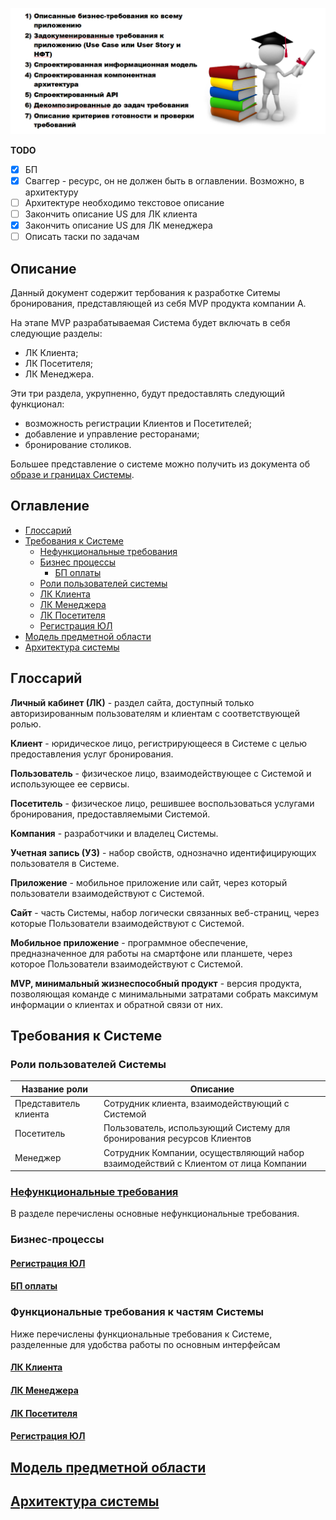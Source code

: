 ![](img/Screenshot_124.png)

**TODO**

- [x] БП
- [x] Сваггер - ресурс, он не должен быть в оглавлении. Возможно, в архитектуру
- [ ] Архитектуре необходимо текстовое описание
- [ ] Закончить описание US для ЛК клиента
- [x] Закончить описание US для ЛК менеджера
- [ ] Описать таски по задачам

## Описание

Данный документ содержит тербования к разработке Ситемы бронирования, представляющей из себя MVP продукта компании А.

На этапе MVP разрабатываемая Система будет включать в себя следующие разделы:

* ЛК Клиента;
* ЛК Посетителя;
* ЛК Менеджера.

Эти три раздела, укрупненно, будут предоставлять следующий функционал:

* возможность регистрации Клиентов и Посетителей;
* добавление и управление ресторанами;
* бронирование столиков.

Большее представление о системе можно получить из документа об [образе и границах Системы](structure/requirements/concepts-and-borders.md).

## Оглавление

* [Глоссарий](#глоссарий)
* [Требования к Системе](#требования-к-системе)
  * [Нефункциональные требования](#нефункциональные-требованияstructurerequirementsnon-functionalmd)
  * [Бизнес процессы](#бизнес-процессы)
    * [БП оплаты](#бп-оплатыstructurerequirementsrenewal-bpmd)
  * [Роли пользователей системы](#роли-пользователей-системы)
  * [ЛК Клиента](#лк-клиентаstructureucclient-profilemd)
  * [ЛК Менеджера](#лк-менеджераstructureucmanager-profilemd)
  * [ЛК Посетителя](#лк-посетителяstructureucuser-profilemd)
  * [Регистрация ЮЛ](#регистрация-юлstructureucclient-registrationmd)
* [Модель предметной области](#модель-предметной-области)
* [Архитектура системы](#архитектура-системыstructurearchc4-containersmd)

## Глоссарий

**Личный кабинет (ЛК)** - раздел сайта, доступный только авторизированным пользователям и клиентам с соответствующей ролью.

**Клиент** - юридическое лицо, регистрирующееся в Системе с целью предоставления услуг бронирования.

**Пользователь** - физическое лицо, взаимодействующее с Системой и использующее ее сервисы.

**Посетитель** - физическое лицо, решившее воспользоваться услугами бронирования, предоставляемыми Системой.

**Компания** - разработчики и владелец Системы.

**Учетная запись (УЗ)** - набор свойств, однозначно идентифицирующих пользователя в Системе.

**Приложение** - мобильное приложение или сайт, через который пользователи взаимодействуют с Системой.

**Сайт** - часть Системы, набор логически связанных веб-страниц, через которые Пользователи взаимодействуют с Системой.

**Мобильное приложение** - программное обеспечение, предназначенное для работы на смартфоне или планшете, через которое Пользователи взаимодействуют с Системой.

**MVP, минимальный жизнеспособный продукт** - версия продукта, позволяющая команде с минимальными затратами собрать максимум информации о клиентах и обратной связи от них.

## Требования к Системе

### Роли пользователей Системы

|Название роли|Описание|
|-------------|--------|
|Представитель клиента|Сотрудник клиента, взаимодействующий с Системой|
|Посетитель|Пользователь, использующий Систему для бронирования ресурсов Клиентов|
|Менеджер|Сотрудник Компании, осуществляющий набор взаимодействий с Клиентом от лица Компании|

### [Нефункциональные требования](structure/requirements/non-functional.md)

В разделе перечислены основные нефункциональные требования.

### Бизнес-процессы

#### [Регистрация ЮЛ](structure/requirements/client-registration.md)

#### [БП оплаты](structure/requirements/renewal-bp.md)

### Функциональные требования к частям Системы

Ниже перечислены функциональные требования к Системе, разделенные для удобства работы по основным интерфейсам

#### [ЛК Клиента](structure/uc/client-profile.md)

#### [ЛК Менеджера](structure/uc/manager-profile.md)

#### [ЛК Посетителя](structure/uc/user-profile.md)

#### [Регистрация ЮЛ](structure/uc/client-registration.md)

## [Модель предметной области](structure/erd/erd.md)

## [Архитектура системы](structure/arch/c4-containers.md)